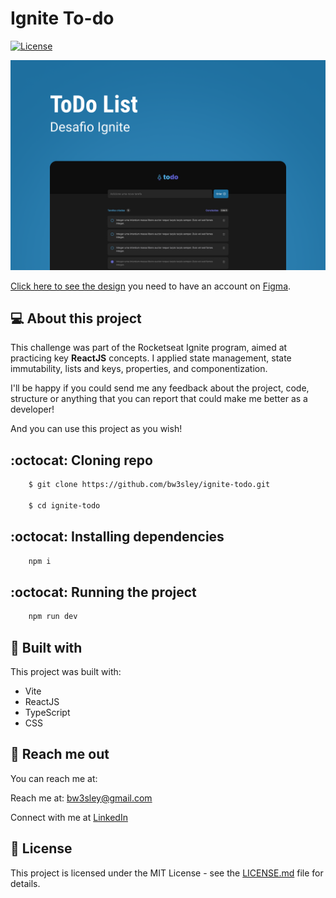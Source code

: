 # Ignite To-do

<a href="./LICENSE.md">
    <img src="https://img.shields.io/badge/license-MIT-blue.svg" alt="License"/>
</a>

</br>

![Preview Screen](./public/todo-cover.png)

[Click here to see the design](https://www.figma.com/file/m1uWB9iQhAxuOZLPyv9GtB/ToDo-List-(Copy)?node-id=56%3A99&t=WlejXiZHaqA4X2yf-0) you need to have an account on [Figma](https://www.figma.com/).

## 💻 About this project

This challenge was part of the Rocketseat Ignite program, aimed at practicing key **ReactJS** concepts. I applied state management, state immutability, lists and keys, properties, and componentization.

I'll be happy if you could send me any feedback about the project, code, structure or anything that you can report that could make me better as a developer!

And you can use this project as you wish!

## :octocat: Cloning repo

```bash
    $ git clone https://github.com/bw3sley/ignite-todo.git

    $ cd ignite-todo 
```

## :octocat: Installing dependencies

```bash
    npm i
```

## :octocat: Running the project

```bash
    npm run dev
```

## 🚀 Built with

This project was built with:

- Vite
- ReactJS
- TypeScript
- CSS

## 📩 Reach me out

You can reach me at:

Reach me at: bw3sley@gmail.com

Connect with me at [LinkedIn](https://www.linkedin.com/in/bw3sley)

## 📝 License

This project is licensed under the MIT License - see the [LICENSE.md](./LICENSE.md) file for details.